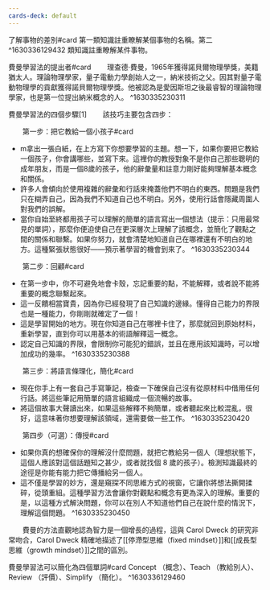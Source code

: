 ```yaml
---
cards-deck: default
---
```


了解事物的差別#card
第一類知識註重瞭解某個事物的名稱。第二^1630336129432
類知識註重瞭解某件事物。
  



費曼學習法的提出者#card
　　理查德·費曼，1965年獲得諾貝爾物理學獎，美籍猶太人。理論物理學家，量子電動力學創始人之一，納米技術之父。因其對量子電動物理學的貢獻獲得諾貝爾物理學獎。他被認為是愛因斯坦之後最睿智的理論物理學家，也是第一位提出納米概念的人。
^1630335230311


費曼學習法的四個步驟[1]
　　該技巧主要包含四步：

　　第一步：把它教給一個小孩子#card
- m拿出一張白紙，在上方寫下你想要學習的主題。想一下，如果你要把它教給一個孩子，你會講哪些，並寫下來。這裡你的教授對象不是你自己那些聰明的成年朋友，而是一個8歲的孩子，他的辭彙量和註意力剛好能夠理解基本概念和關係。
- 許多人會傾向於使用複雜的辭彙和行話來掩蓋他們不明白的東西。問題是我們只在糊弄自己，因為我們不知道自己也不明白。另外，使用行話會隱藏周圍人對我們的誤解。
- 當你自始至終都用孩子可以理解的簡單的語言寫出一個想法（提示：只用最常見的單詞），那麼你便迫使自己在更深層次上理解了該概念，並簡化了觀點之間的關係和聯繫。如果你努力，就會清楚地知道自己在哪裡還有不明白的地方。這種緊張狀態很好——預示著學習的機會到來了。
^1630335230344

　　第二步：回顧#card
- 在第一步中，你不可避免地會卡殼，忘記重要的點，不能解釋，或者說不能將重要的概念聯繫起來。
- 這一反饋相當寶貴，因為你已經發現了自己知識的邊緣。懂得自己能力的界限也是一種能力，你剛剛就確定了一個！
- 這是學習開始的地方。現在你知道自己在哪裡卡住了，那麼就回到原始材料，重新學習，直到你可以用基本的術語解釋這一概念。
- 認定自己知識的界限，會限制你可能犯的錯誤，並且在應用該知識時，可以增加成功的幾率。
^1630335230388

　　第三步：將語言條理化，簡化#card
- 現在你手上有一套自己手寫筆記，檢查一下確保自己沒有從原材料中借用任何行話。將這些筆記用簡單的語言組織成一個流暢的故事。
- 將這個故事大聲讀出來，如果這些解釋不夠簡單，或者聽起來比較混亂，很好，這意味著你想要理解該領域，還需要做一些工作。
^1630335230420

　　第四步（可選）：傳授#card
- 如果你真的想確保你的理解沒什麼問題，就把它教給另一個人（理想狀態下，這個人應該對這個話題知之甚少，或者就找個 8 歲的孩子）。檢測知識最終的途徑是你能有能力把它傳播給另一個人。
- 這不僅是學習的妙方，還是窺探不同思維方式的視窗，它讓你將想法撕開揉碎，從頭重組。這種學習方法會讓你對觀點和概念有更為深入的理解。重要的是，以這種方式解決問題，你可以在別人不知道他們自己在說什麼的情況下，理解這個問題。
^1630335230450

　　費曼的方法直觀地認為智力是一個增長的過程，這與 Carol Dweck 的研究非常吻合，Carol Dweck 精確地描述了[[停滯型思維（fixed mindset）]]和[[成長型思維（growth mindset）]]之間的區別。

費曼學習法可以簡化為四個單詞#card
Concept （概念）、Teach （教給別人）、Review （評價）、Simplify （簡化）。
^1630336129460
